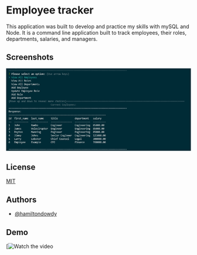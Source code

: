 
# Employee tracker

This application was built to develop and practice my skills with mySQL and Node. It is a command line application built to track employees, their roles, departments, salaries, and managers. 




## Screenshots

![App Screenshot](./img/employeetracker.png)


## License

[MIT](https://choosealicense.com/licenses/mit/)


## Authors

- [@hamiltondowdy](https://www.github.com/hamiltondowdy)


## Demo

[![Watch the video](https://drive.google.com/file/d/105jmChb8C6Smh-xClhma72FLFVYgJMKn/view)